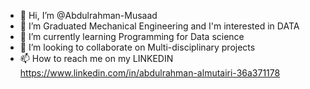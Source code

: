 - 👋 Hi, I’m @Abdulrahman-Musaad
- 👀 I’m Graduated Mechanical Engineering and I'm interested in DATA 
- 🌱 I’m currently learning Programming for Data science 
- 💞️ I’m looking to collaborate on Multi-disciplinary projects 
- 📫 How to reach me on my LINKEDIN https://www.linkedin.com/in/abdulrahman-almutairi-36a371178

<!---
Abdulrahman-Musaad/Abdulrahman-Musaad is a ✨ special ✨ repository because its `README.md` (this file) appears on your GitHub profile.
You can click the Preview link to take a look at your changes.
--->
